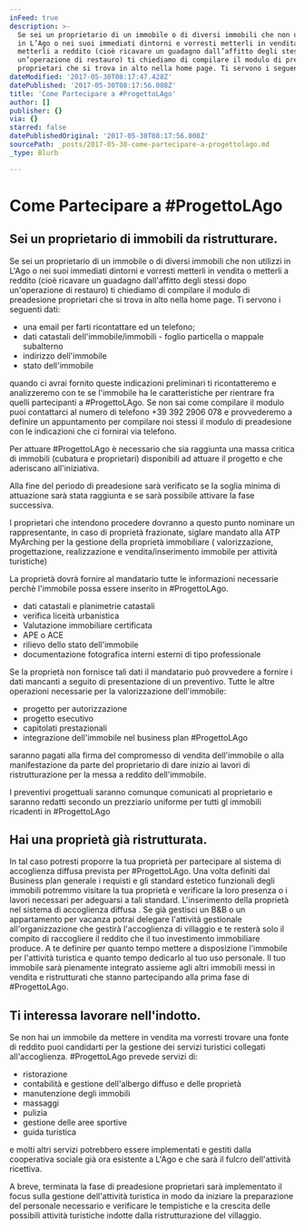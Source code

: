```yaml
---
inFeed: true
description: >-
  Se sei un proprietario di un immobile o di diversi immobili che non utilizzi
  in L’Ago o nei suoi immediati dintorni e vorresti metterli in vendita o
  metterli a reddito (cioè ricavare un guadagno dall’affitto degli stessi dopo
  un’operazione di restauro) ti chiediamo di compilare il modulo di preadesione
  proprietari che si trova in alto nella home page. Ti servono i seguenti dati:
dateModified: '2017-05-30T08:17:47.428Z'
datePublished: '2017-05-30T08:17:56.008Z'
title: 'Come Partecipare a #ProgettoLAgo'
author: []
publisher: {}
via: {}
starred: false
datePublishedOriginal: '2017-05-30T08:17:56.008Z'
sourcePath: _posts/2017-05-30-come-partecipare-a-progettolago.md
_type: Blurb

---
```

# Come Partecipare a \#ProgettoLAgo

## Sei un proprietario di immobili da ristrutturare.

Se sei un proprietario di un immobile o di diversi immobili che non utilizzi in L'Ago o nei suoi immediati dintorni e vorresti metterli in vendita o metterli a reddito (cioè ricavare un guadagno dall'affitto degli stessi dopo un'operazione di restauro) ti chiediamo di compilare il modulo di preadesione proprietari che si trova in alto nella home page. Ti servono i seguenti dati:

* una email per farti ricontattare ed un telefono;
* dati catastali dell'immobile/immobili - foglio particella o mappale subalterno
* indirizzo dell'immobile
* stato dell'immobile 

quando ci avrai fornito queste indicazioni preliminari ti ricontatteremo e analizzeremo con te se l'immobile ha le caratteristiche per rientrare fra quelli partecipanti a \#ProgettoLAgo. Se non sai come compilare il modulo puoi contattarci al numero di telefono +39 392 2906 078 e provvederemo a definire un appuntamento per compilare noi stessi il modulo di preadesione con le indicazioni che ci fornirai via telefono.

Per attuare \#ProgettoLAgo è necessario che sia raggiunta una massa critica di immobili (cubatura e proprietari) disponibili ad attuare il progetto e che aderiscano all'iniziativa.

Alla fine del periodo di preadesione sarà verificato se la soglia minima di attuazione sarà stata raggiunta e se sarà possibile attivare la fase successiva.

I proprietari che intendono procedere dovranno a questo punto nominare un rappresentante, in caso di proprietà frazionate, siglare mandato alla ATP MyArching per la gestione della proprietà immobiliare ( valorizzazione, progettazione, realizzazione e vendita/inserimento immobile per attività turistiche)

La proprietà dovrà fornire al mandatario tutte le informazioni necessarie perchè l'immobile possa essere inserito in \#ProgettoLAgo.

* dati catastali e planimetrie catastali
* verifica liceità urbanistica
* Valutazione immobiliare certificata
* APE o ACE
* rilievo dello stato dell'immobile 
* documentazione fotografica interni esterni di tipo professionale

Se la proprietà non fornisce tali dati il mandatario può provvedere a fornire i dati mancanti a seguito di presentazione di un preventivo. Tutte le altre operazioni necessarie per la valorizzazione dell'immobile:

* progetto per autorizzazione
* progetto esecutivo
* capitolati prestazionali
* integrazione dell'immobile nel business plan \#ProgettoLAgo

saranno pagati alla firma del compromesso di vendita dell'immobile o alla manifestazione da parte del proprietario di dare inizio ai lavori di ristrutturazione per la messa a reddito dell'immobile.

I preventivi progettuali saranno comunque comunicati al proprietario e saranno redatti secondo un prezziario uniforme per tutti gl immobili ricadenti in \#ProgettoLAgo

## Hai una proprietà già ristrutturata.

In tal caso potresti proporre la tua proprietà per partecipare al sistema di accoglienza diffusa prevista per \#ProgettoLAgo. Una volta definiti dal Business plan generale i requisti e gli standard estetico funzionali degli immobili potremmo visitare la tua proprietà e verificare la loro presenza o i lavori necessari per adeguarsi a tali standard. L'inserimento della proprietà nel sistema di accoglienza diffusa . Se già gestisci un B&B o un appartamento per vacanza potrai delegare l'attività gestionale all'organizzazione che gestirà l'accoglienza di villaggio e te resterà solo il compito di raccogliere il reddito che il tuo investimento immobiliare produce. A te definire per quanto tempo mettere a disposizione l'immobile per l'attività turistica e quanto tempo dedicarlo al tuo uso personale. Il tuo immobile sarà pienamente integrato assieme agli altri immobili messi in vendita e ristrutturati che stanno partecipando alla prima fase di \#ProgettoLAgo.

## Ti interessa lavorare nell'indotto.

Se non hai un immobile da mettere in vendita ma vorresti trovare una fonte di reddito puoi candidarti per la gestione dei servizi turistici collegati all'accoglienza. \#ProgettoLAgo prevede servizi di:

* ristorazione
* contabilità e gestione dell'albergo diffuso e delle proprietà
* manutenzione degli immobili
* massaggi
* pulizia
* gestione delle aree sportive
* guida turistica

e molti altri servizi potrebbero essere implementati e gestiti dalla cooperativa sociale già ora esistente a L'Ago e che sarà il fulcro dell'attività ricettiva. 

A breve, terminata la fase di preadesione proprietari sarà implementato il focus sulla gestione dell'attività turistica in modo da iniziare la preparazione del personale necessario e verificare le tempistiche e la crescita delle possibili attività turistiche indotte dalla ristrutturazione del villaggio.